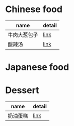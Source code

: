 # Chinese food
| name | detail |
| -- | -- |
| 牛肉大葱包子 | [link](牛肉大葱包.md) |
| 酸辣汤 | [link](酸辣汤.md) |

# Japanese food

# Dessert
| name | detail |
| -- | -- |
| 奶油蛋糕 | [link](奶油蛋糕.md) |
